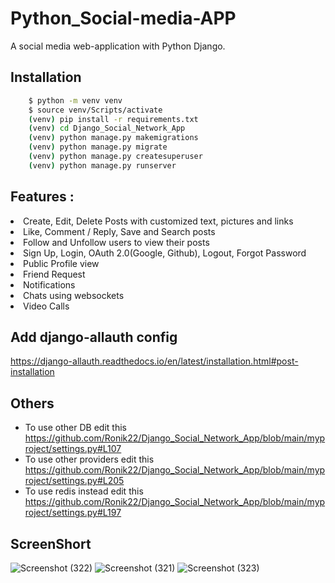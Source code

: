 # Python_Social-media-APP


A social media web-application with Python Django.
## Installation

```bash
    $ python -m venv venv
    $ source venv/Scripts/activate
    (venv) pip install -r requirements.txt
    (venv) cd Django_Social_Network_App
    (venv) python manage.py makemigrations
    (venv) python manage.py migrate
    (venv) python manage.py createsuperuser
    (venv) python manage.py runserver
```

## Features :
<li>Create, Edit, Delete Posts with customized text, pictures and links</li>
<li>Like, Comment / Reply, Save and Search posts</li>
<li>Follow and Unfollow users to view their posts</li>
<li>Sign Up, Login, OAuth 2.0(Google, Github), Logout, Forgot Password</li>
<li>Public Profile view</li>
<li>Friend Request</li>
<li>Notifications</li>
<li>Chats using websockets</li>
<li>Video Calls</li>


## Add django-allauth config

https://django-allauth.readthedocs.io/en/latest/installation.html#post-installation

## Others


- To use other DB edit this https://github.com/Ronik22/Django_Social_Network_App/blob/main/myproject/settings.py#L107
- To use other providers edit this https://github.com/Ronik22/Django_Social_Network_App/blob/main/myproject/settings.py#L205
- To use redis instead edit this https://github.com/Ronik22/Django_Social_Network_App/blob/main/myproject/settings.py#L197
## ScreenShort
![Screenshot (322)](https://user-images.githubusercontent.com/112808009/219021436-e1184f59-4ca9-4684-9970-317c83251e00.png)
![Screenshot (321)](https://user-images.githubusercontent.com/112808009/219021461-46d00882-6da2-4bad-8e09-121409ca02d2.png)
![Screenshot (323)](https://user-images.githubusercontent.com/112808009/219021468-18efb61d-2114-4fae-b8b2-475c579e395d.png)
